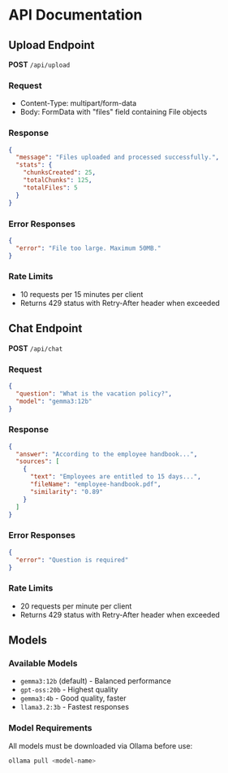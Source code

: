 # API Documentation

## Upload Endpoint

**POST** `/api/upload`

### Request
- Content-Type: multipart/form-data
- Body: FormData with "files" field containing File objects

### Response
```json
{
  "message": "Files uploaded and processed successfully.",
  "stats": {
    "chunksCreated": 25,
    "totalChunks": 125,
    "totalFiles": 5
  }
}
```

### Error Responses
```json
{
  "error": "File too large. Maximum 50MB."
}
```

### Rate Limits
- 10 requests per 15 minutes per client
- Returns 429 status with Retry-After header when exceeded

## Chat Endpoint

**POST** `/api/chat`

### Request
```json
{
  "question": "What is the vacation policy?",
  "model": "gemma3:12b"
}
```

### Response
```json
{
  "answer": "According to the employee handbook...",
  "sources": [
    {
      "text": "Employees are entitled to 15 days...",
      "fileName": "employee-handbook.pdf",
      "similarity": "0.89"
    }
  ]
}
```

### Error Responses
```json
{
  "error": "Question is required"
}
```

### Rate Limits
- 20 requests per minute per client
- Returns 429 status with Retry-After header when exceeded

## Models

### Available Models
- `gemma3:12b` (default) - Balanced performance
- `gpt-oss:20b` - Highest quality
- `gemma3:4b` - Good quality, faster
- `llama3.2:3b` - Fastest responses

### Model Requirements
All models must be downloaded via Ollama before use:
```bash
ollama pull <model-name>
```